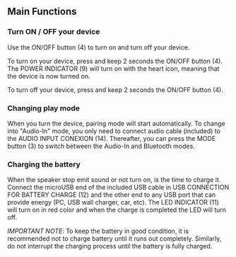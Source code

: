 ## Main Functions

### Turn ON / OFF your device

Use the ON/OFF button (4) to turn on and turn off your device.

To turn on your device, press and keep 2 seconds the ON/OFF button (4). The POWER INDICATOR (9) will turn on with the heart icon, meaning that the device is now turned on.

To turn off your device, press and keep 2 seconds the ON/OFF button (4).

### Changing play mode

When you turn the device, pairing mode will start automatically. To change into "Audio-In" mode, you only need to connect audio cable (included) to the AUDIO INPUT CONEXION (14). Thereafter, you can press the MODE button (3) to switch between the Audio-In and Bluetooth modes.

### Charging the battery

When the speaker stop emit sound or not turn on, is the time to charge it. Connect the microUSB end of the included USB cable in USB CONNECTION FOR BATTERY CHARGE (12) and the other end to any USB port that can provide energy (PC, USB wall charger, car, etc). The LED INDICATOR (11) will turn on in red color and when the charge is completed the LED will turn off.

*IMPORTANT NOTE*: To keep the battery in good condition, it is recommended not to charge battery until it runs out completely. Similarly, do not interrupt the charging process until the battery is fully charged.

